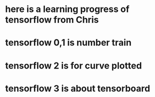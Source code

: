 # here is a learning progress of tensorflow from Chris


# tensorflow 0,1 is number train
# tensorflow 2 is for curve plotted
# tensorflow 3 is about tensorboard 

